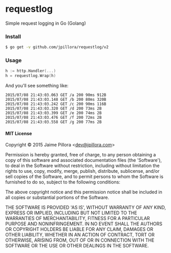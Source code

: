 # requestlog

Simple request logging in Go (Golang)

### Install

``` sh
$ go get -v github.com/jpillora/requestlog/v2
```

### Usage

``` go
h := http.Handler(...)
h = requestlog.Wrap(h)
```

And you'll see something like:

```
2015/07/08 21:43:03.063 GET /a 200 90ms 912B
2015/07/08 21:43:03.148 GET /b 200 80ms 320B
2015/07/08 21:43:03.242 GET /c 200 90ms 116B
2015/07/08 21:43:03.320 GET /d 200 73ms 2B
2015/07/08 21:43:03.399 GET /e 200 74ms 2B
2015/07/08 21:43:03.476 GET /f 200 72ms 2B
2015/07/08 21:43:03.558 GET /g 200 77ms 2B
```

#### MIT License

Copyright © 2015 Jaime Pillora &lt;dev@jpillora.com&gt;

Permission is hereby granted, free of charge, to any person obtaining
a copy of this software and associated documentation files (the
'Software'), to deal in the Software without restriction, including
without limitation the rights to use, copy, modify, merge, publish,
distribute, sublicense, and/or sell copies of the Software, and to
permit persons to whom the Software is furnished to do so, subject to
the following conditions:

The above copyright notice and this permission notice shall be
included in all copies or substantial portions of the Software.

THE SOFTWARE IS PROVIDED 'AS IS', WITHOUT WARRANTY OF ANY KIND,
EXPRESS OR IMPLIED, INCLUDING BUT NOT LIMITED TO THE WARRANTIES OF
MERCHANTABILITY, FITNESS FOR A PARTICULAR PURPOSE AND NONINFRINGEMENT.
IN NO EVENT SHALL THE AUTHORS OR COPYRIGHT HOLDERS BE LIABLE FOR ANY
CLAIM, DAMAGES OR OTHER LIABILITY, WHETHER IN AN ACTION OF CONTRACT,
TORT OR OTHERWISE, ARISING FROM, OUT OF OR IN CONNECTION WITH THE
SOFTWARE OR THE USE OR OTHER DEALINGS IN THE SOFTWARE.